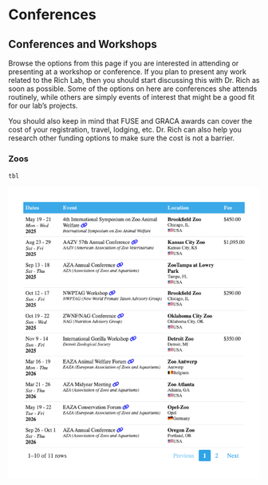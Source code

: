 Conferences
================

## Conferences and Workshops

Browse the options from this page if you are interested in attending or
presenting at a workshop or conference. If you plan to present any work
related to the Rich Lab, then you should start discussing this with
Dr. Rich as soon as possible. Some of the options on here are
conferences she attends routinely, while others are simply events of
interest that might be a good fit for our lab’s projects.

You should also keep in mind that FUSE and GRACA awards can cover the
cost of your registration, travel, lodging, etc. Dr. Rich can also help
you research other funding options to make sure the cost is not a
barrier.

### Zoos

``` r
tbl
```

![](conferences_files/figure-gfm/unnamed-chunk-3-1.png)<!-- -->
